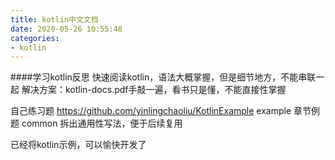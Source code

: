 ```yaml
---
title: kotlin中文文档
date: 2020-05-26 10:55:48
categories:
- kotlin
---
```

####学习kotlin反思
快速阅读kotlin，语法大概掌握，但是细节地方，不能串联一起
解决方案：kotlin-docs.pdf手敲一遍，看书只是懂，不能直接性掌握

自己练习题
https://github.com/yinlingchaoliu/KotlinExample
example 章节例题
common 拆出通用性写法，便于后续复用

已经将kotlin示例，可以愉快开发了
